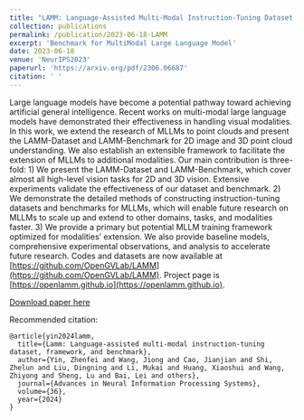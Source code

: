 ```yaml
---
title: "LAMM: Language-Assisted Multi-Modal Instruction-Tuning Dataset, Framework, and Benchmark"
collection: publications
permalink: /publication/2023-06-18-LAMM
excerpt: 'Benchmark for MultiModal Large Language Model'
date: 2023-06-18
venue: 'NeurIPS2023'
paperurl: 'https://arxiv.org/pdf/2306.06687'
citation: ' '
---
```


Large language models have become a potential pathway toward achieving artificial general intelligence. Recent works on multi-modal large language models have demonstrated their effectiveness in handling visual modalities. In this work, we extend the research of MLLMs to point clouds and present the LAMM-Dataset and LAMM-Benchmark for 2D image and 3D point cloud understanding. We also establish an extensible framework to facilitate the extension of MLLMs to additional modalities. Our main contribution is three-fold: 1) We present the LAMM-Dataset and LAMM-Benchmark, which cover almost all high-level vision tasks for 2D and 3D vision. Extensive experiments validate the effectiveness of our dataset and benchmark. 2) We demonstrate the detailed methods of constructing instruction-tuning datasets and benchmarks for MLLMs, which will enable future research on MLLMs to scale up and extend to other domains, tasks, and modalities faster. 3) We provide a primary but potential MLLM training framework optimized for modalities’ extension. We also provide baseline models, comprehensive experimental observations, and analysis to accelerate future research. Codes and datasets are now available at [https://github.com/OpenGVLab/LAMM](https://github.com/OpenGVLab/LAMM). Project page is [https://openlamm.github.io](https://openlamm.github.io).

[Download paper here](https://arxiv.org/pdf/2306.06687)

Recommended citation:  

```
@article{yin2024lamm,
  title={Lamm: Language-assisted multi-modal instruction-tuning dataset, framework, and benchmark},
  author={Yin, Zhenfei and Wang, Jiong and Cao, Jianjian and Shi, Zhelun and Liu, Dingning and Li, Mukai and Huang, Xiaoshui and Wang, Zhiyong and Sheng, Lu and Bai, Lei and others},
  journal={Advances in Neural Information Processing Systems},
  volume={36},
  year={2024}
}
```